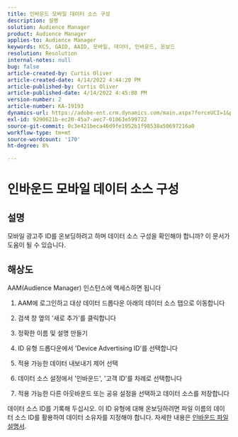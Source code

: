 ```yaml
---
title: 인바운드 모바일 데이터 소스 구성
description: 설명
solution: Audience Manager
product: Audience Manager
applies-to: Audience Manager
keywords: KCS, GAID, AAID, 모바일, 데이터, 인바운드, 온보드
resolution: Resolution
internal-notes: null
bug: false
article-created-by: Curtis Oliver
article-created-date: 4/14/2022 4:44:20 PM
article-published-by: Curtis Oliver
article-published-date: 4/14/2022 4:45:08 PM
version-number: 2
article-number: KA-19193
dynamics-url: https://adobe-ent.crm.dynamics.com/main.aspx?forceUCI=1&pagetype=entityrecord&etn=knowledgearticle&id=e23c681f-12bc-ec11-983f-0022480a30fa
exl-id: 9290621b-ec20-45a7-aec7-01063e599722
source-git-commit: 0c3e421beca46d9fe1952b1f98538a50697216a0
workflow-type: tm+mt
source-wordcount: '170'
ht-degree: 8%

---
```


# 인바운드 모바일 데이터 소스 구성

## 설명

모바일 광고주 ID를 온보딩하려고 하며 데이터 소스 구성을 확인해야 합니까? 이 문서가 도움이 될 수 있습니다. 

## 해상도


AAM(Audience Manager) 인스턴스에 액세스하면 됩니다

1) AAM에 로그인하고 대상 데이터 드롭다운 아래의 데이터 소스 탭으로 이동합니다

2) 검색 창 옆의 &#39;새로 추가&#39;를 클릭합니다

3) 정확한 이름 및 설명 만들기

4) ID 유형 드롭다운에서 &#39;Device Advertising ID&#39;를 선택합니다

5) 적용 가능한 데이터 내보내기 제어 선택

6) 데이터 소스 설정에서 &#39;인바운드&#39;, &#39;고객 ID&#39;를 차례로 선택합니다

7) 적용 가능한 다른 아웃바운드 또는 공유 설정을 선택하고 데이터 소스를 저장합니다



데이터 소스 ID를 기록해 두십시오. 이 ID 유형에 대해 온보딩하려면 파일 이름의 데이터 소스 ID를 활용하여 데이터 소유자를 지정해야 합니다. 자세한 내용은 [인바운드 파일 설명서](https://experienceleague.adobe.com/docs/audience-manager/user-guide/implementation-integration-guides/sending-audience-data/batch-data-transfer-process/inbound-s3-filenames.html?lang=ko-KR).
